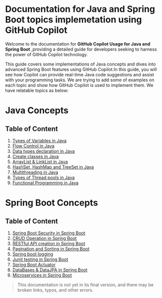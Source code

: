 # Documentation for Java and Spring Boot topics implemetation using GitHub Copilot

Welcome to the documentation for **GitHub Copilot Usage for Java and Spring Boot** ,providing a detailed guide for developers seeking to harness the power of GitHub Copilot technology. 

This guide covers some implementations of Java concepts and dives into advanced Spring Boot features using GitHub Copilot.In this guide, you will see how Copilot can provide real-time Java code suggestions and assist with your programming tasks.
We are trying to add some of examples on each topic and show how GitHub Copilot is used to implement them.
We have relatable topics as below:

# Java Concepts

## Table of Content

1. [Types of Variables in Java](https://github.com/nttdg-adm/copilot-new/blob/dev/variables_in_java.md)
2. [Flow Control in Java](https://github.com/nttdg-adm/copilot-new/blob/dev/flow_control_example_in_java.md)
3. [Data types declaration in Java](https://github.com/nttdg-adm/copilot-new/blob/dev/data_type_declaration_in_java.md)
4. [Create classes in Java](https://github.com/nttdg-adm/copilot-new/blob/dev/class_in_java.md)
5. [ArrayList & LinkList in Java](https://github.com/nttdg-adm/copilot-new/blob/dev/arraylist_linklist_in_java.md)
6. [HashSet, HashMap and TreeSet in Java](https://github.com/nttdg-adm/copilot-new/blob/dev/hashset_hashmap_treeset_in_java.md)
7. [Multithreading in Java](https://github.com/nttdg-adm/copilot-new/blob/dev/multi_threading_in_java.md)
8. [Types of Thread pools in Java](https://github.com/nttdg-adm/copilot-new/blob/dev/types_of_threadpools_in_java.md)
9. [Functional Programming in Java](https://github.com/nttdg-adm/copilot-new/blob/dev/functional_programming_in_java.md)

# Spring Boot Concepts

## Table of Content

1. [Spring Boot Security in Spring Boot](https://github.com/nttdg-adm/copilot-new/blob/dev/spring_security_spring_boot.md)
2. [CRUD Operation in Spring Boot](https://github.com/nttdg-adm/copilot-new/blob/dev/crud_operation_spring_boot.md)
3. [RESTful API creation in Spring Boot](https://github.com/nttdg-adm/copilot-new/blob/dev/restful_api_spring_boot.md)
4. [Pagination and Sorting in Spring Boot](https://github.com/nttdg-adm/copilot-new/blob/dev/pagination_sorting_spring_boot.md)
5. [Spring boot logging](https://github.com/nttdg-adm/copilot-new/blob/dev/logging_spring_boot.md)
6. [Junit testing in Spring Boot](https://github.com/nttdg-adm/copilot-new/blob/dev/junit_testing_spring_boot.md)
7. [Spring Boot Actuator](https://github.com/nttdg-adm/copilot-new/blob/dev/actuator_spring_boot.md)
8. [DataBases & DataJPA in Spring Boot](https://github.com/nttdg-adm/copilot-new/blob/dev/databases_datajpa_spring_boot.md)
9. [Microservices in Spring Boot](https://github.com/nttdg-adm/copilot-new/blob/dev/microservices_spring_boot.md)


> This documentation is not yet in its final version, and there may be broken links, typos, and other errors.